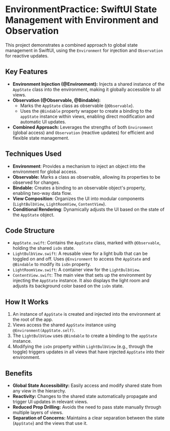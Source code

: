 
# EnvironmentPractice: SwiftUI State Management with Environment and Observation

This project demonstrates a combined approach to global state management in SwiftUI, using the `Environment` for injection and `Observation` for reactive updates.

## Key Features

* **Environment Injection (@Environment):** Injects a shared instance of the `AppState` class into the environment, making it globally accessible to all views.
* **Observation (@Observable, @Bindable):**
    * Marks the `AppState` class as observable (`@Observable`).
    * Uses the `@Bindable` property wrapper to create a binding to the `appState` instance within views, enabling direct modification and automatic UI updates.
* **Combined Approach:**  Leverages the strengths of both `Environment` (global access) and `Observation` (reactive updates) for efficient and flexible state management.

## Techniques Used

* **Environment**:  Provides a mechanism to inject an object into the environment for global access.
* **Observable:** Marks a class as observable, allowing its properties to be observed for changes.
* **Bindable:** Creates a binding to an observable object's property, enabling two-way data flow.
* **View Composition**:  Organizes the UI into modular components (`LightBulbView`, `LightRoomView`, `ContentView`).
* **Conditional Rendering**:  Dynamically adjusts the UI based on the state of the `AppState` object.

## Code Structure

* `AppState.swift`: Contains the `AppState` class, marked with `@Observable`, holding the shared `isOn` state.
* `LightBulbView.swift`: A reusable view for a light bulb that can be toggled on and off. Uses `@Environment` to access the `AppState` and `@Bindable` to modify its `isOn` property.
* `LightRoomView.swift`: A container view for the `LightBulbView`.
* `ContentView.swift`: The main view that sets up the environment by injecting the `AppState` instance. It also displays the light room and adjusts its background color based on the `isOn` state.

## How It Works

1. An instance of `AppState` is created and injected into the environment at the root of the app.
2. Views access the shared `AppState` instance using `@Environment(AppState.self)`.
3. The `LightBulbView` uses `@Bindable` to create a binding to the `appState` instance.
4. Modifying the `isOn` property within `LightBulbView` (e.g., through the toggle) triggers updates in all views that have injected `AppState` into their environment.

## Benefits

* **Global State Accessibility:**  Easily access and modify shared state from any view in the hierarchy.
* **Reactivity:** Changes to the shared state automatically propagate and trigger UI updates in relevant views.
* **Reduced Prop Drilling:** Avoids the need to pass state manually through multiple layers of views.
* **Separation of Concerns:**  Maintains a clear separation between the state (`AppState`) and the views that use it.

